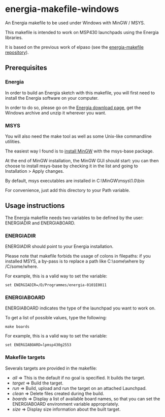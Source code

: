 energia-makefile-windows
========================

An Energia makefile to be used under Windows with MinGW / MSYS.

This makefile is intended to work on MSP430 launchpads using the Energia libraries.

It is based on the previous work of elpaso (see the [energia-makefile repository](https://github.com/elpaso/energia-makefile)).

Prerequisites
--------------------


### Energia

In order to build an Energia sketch with this makefile, you will first need to install the Energia software on your computer.

In order to do so, please go on the [Energia download page](http://energia.nu/download/), get the Windows archive and unzip it wherever you want. 

### MSYS

You will also need the make tool as well as some Unix-like commandline utilities.

The easiest way I found is to [install MinGW](http://sourceforge.net/projects/mingw/files/) with the msys-base package.

At the end of MinGW installation, the MinGW GUI should start: you can then choose to install msys-base by checking it in the list and going to Installation > Apply changes.

By default, msys executables are installed in C:\MinGW\msys\1.0\bin

For convenience, just add this directory to your Path variable.

Usage instructions
--------------------

The Energia makefile needs two variables to be defined by the user: ENERGIADIR and ENERGIABOARD.

### ENERGIADIR

ENERGIADIR should point to your Energia installation.

Please note that makefile forbids the usage of colons in filepaths: if you installed MSYS, a by-pass is to replace a path like C:\some\where by /C/some/where.

For example, this is a valid way to set the variable:

    set ENERGIADIR=/D/Programmes/energia-0101E0011

### ENERGIABOARD

ENERGIABOARD indicates the type of the launchpad you want to work on.

To get a list of possible values, type the following:

    make boards

For example, this is a valid way to set the variable:

    set ENERGIABOARD=lpmsp430g2553

### Makefile targets

Severals targets are provided in the makefile:

* *all* => This is the default if no goal is specified. It builds the target.
* *target* => Build the target.
* *run* => Build, upload and run the target on an attached Launchpad.
* *clean* => Delete files created during the build.
* *boards* => Display a list of available board names, so that you can set the ENERGIABOARD environment variable appropriately.
* *size* => Display size information about the built target.
